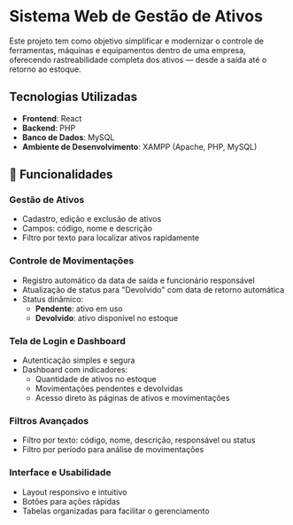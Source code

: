 # Sistema Web de Gestão de Ativos

Este projeto tem como objetivo simplificar e modernizar o controle de ferramentas, máquinas e equipamentos dentro de uma empresa, oferecendo rastreabilidade completa dos ativos — desde a saída até o retorno ao estoque.

## Tecnologias Utilizadas

- **Frontend**: React  
- **Backend**: PHP  
- **Banco de Dados**: MySQL  
- **Ambiente de Desenvolvimento**: XAMPP (Apache, PHP, MySQL)

## 🔐 Funcionalidades

### Gestão de Ativos
- Cadastro, edição e exclusão de ativos
- Campos: código, nome e descrição
- Filtro por texto para localizar ativos rapidamente

### Controle de Movimentações
- Registro automático da data de saída e funcionário responsável
- Atualização de status para "Devolvido" com data de retorno automática
- Status dinâmico:
  - **Pendente**: ativo em uso
  - **Devolvido**: ativo disponível no estoque

### Tela de Login e Dashboard
- Autenticação simples e segura
- Dashboard com indicadores:
  - Quantidade de ativos no estoque
  - Movimentações pendentes e devolvidas
  - Acesso direto às páginas de ativos e movimentações

### Filtros Avançados
- Filtro por texto: código, nome, descrição, responsável ou status
- Filtro por período para análise de movimentações

### Interface e Usabilidade
- Layout responsivo e intuitivo
- Botões para ações rápidas
- Tabelas organizadas para facilitar o gerenciamento

